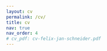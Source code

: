 ```yaml
---
layout: cv
permalink: /cv/
title: cv
nav: true
nav_order: 4
# cv_pdf: cv-felix-jan-schneider.pdf
---
```

